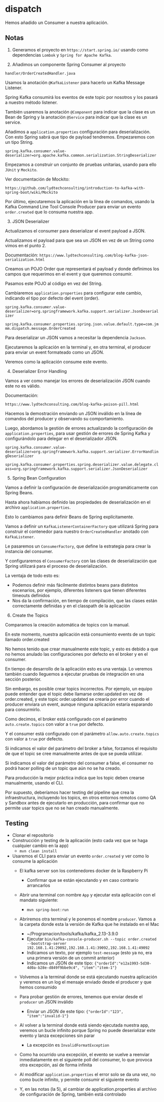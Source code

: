 # dispatch

Hemos añadido un Consumer a nuestra aplicación.

## Notas

1. Generamos el proyecto en `https://start.spring.io/` usando como dependencias `Lombok` y `Spring for Apache Kafka`.

2. Añadimos un componente Spring Consumer al proyecto

`handler/OrderCreatedHandler.java`

Usamos la anotación `@KafkaListener` para hacerlo un Kafka Message Listener.

Spring Kafka consumirá los eventos de este topic por nosotros y los pasará a nuestro método listener.

También usaremos la anotación `@Component` para indicar que la clase es un Bean de Spring y la anotación `@Service` para indicar que la clase es un service.

Añadimos a `application.properties` configuración para deserialización. Con esto Spring sabrá que tipo de payload tendremos. Empezaremos con un tipo String.

`spring.kafka.consumer.value-deserializer=org.apache.kafka.common.serialization.StringDeserializer`

Empezamos a construir un conjunto de pruebas unitarias, usando para ello `JUnit` y `Mockito`.

Ver documentación de Mockito:

`https://github.com/lydtechconsulting/introduction-to-kafka-with-spring-boot/wiki/Mockito`

Por último, ejecutaremos la aplicación en la línea de comandos, usando la Kafka Command Line Tool Console Producer para enviar un evento `order.created` que lo consuma nuestra app.

3. JSON Deserializer

Actualizamos el consumer para deserializar el event payload a JSON.

Actualizamos el payload para que sea un JSON en vez de un String como vimos en el punto 2.

Documentación: `https://www.lydtechconsulting.com/blog-kafka-json-serialization.html`

Creamos un POJO Order que representará el payload y donde definimos los campos que requerimos en el event y que queremos consumir.

Pasamos este POJO al código en vez del String.

Cambiaremos `application.properties` para configurar este cambio, indicando el tipo por defecto del event (order).

`spring.kafka.consumer.value-deserializer=org.springframework.kafka.support.serializer.JsonDeserializer`

`spring.kafka.consumer.properties.spring.json.value.default.type=com.jmmm.dispatch.message.OrderCreated`

Para deserializar un JSON vamos a necesitar la dependencia `Jackson`.

Ejecutaremos la aplicación en la terminal y, en otra terminal, el producer para enviar un event formateado como un JSON.

Veremos como la aplicación consume este evento.

4. Deserializer Error Handling

Vamos a ver como manejar los errores de deserialización JSON cuando este no es válido.

Documentación:

`https://www.lydtechconsulting.com/blog-kafka-poison-pill.html`

Hacemos la demostración enviando un JSON inválido en la línea de comandos del producer y observando su comportamiento.

Luego, abordamos la gestión de errores actualizando la configuración de `application.properties`, para usar gestión de errores de Spring Kafka y configurándolo para delegar en el deserializador JSON.

`spring.kafka.consumer.value-deserializer=org.springframework.kafka.support.serializer.ErrorHandlingDeserializer`

`spring.kafka.consumer.properties.spring.deserializer.value.delegate.class=org.springframework.kafka.support.serializer.JsonDeserializer`

5. Spring Bean Configuration

Vamos a definir la configuración de deserialización programáticamente con Spring Beans.

Hasta ahora habíamos definido las propiedades de deserialización en el archivo `application.properties`.

Esto lo cambiamos para definir Beans de Spring explícitamente.

Vamos a definir un `KafkaListenerContainerFactory` que utilizará Spring para construir el contenedor para nuestro `OrderCreatedHandler` anotado con `KafkaListener`.

Le pasaremos un `ConsumerFactory`, que define la estrategia para crear la instancia del consumer.

Y configuraremos el `ConsumerFactory` con las clases de deserialización que Spring utilizará para el proceso de deserialización.

La ventaja de todo esto es:
- Podemos definir más fácilmente distintos beans para distintos escenarios, por ejemplo, diferentes listeners que tienen diferentes timeouts definidos
- Nos da la confirmación, en tiempo de compilación, que las clases están correctamente definidas y en el classpath de la aplicación

6. Create the Topics

Comparamos la creación automática de topics con la manual.

En este momento, nuestra aplicación está consumiento events de un topic llamado order.created

No hemos tenido que crear manualmente este topic, y esto es debido a que no hemos anulado las configuraciones por defecto en el broker y en el consumer.

En tiempo de desarrollo de la aplicación esto es una ventaja. Lo veremos también cuando lleguemos a ejecutar pruebas de integración en una sección posterior.

Sin embargo, es posible crear topics incorrectos. Por ejemplo, un equipo puede entender que el topic debe llamarse order.updated en vez de order.created, y este topic order.updated se crearía por error cuando el producer enviara un event, aunque ninguna aplicación estaría esparando para consurmirlo.

Como decimos, el broker está configurado con el parámetro `auto.create.topics` con valor a `true` por defecto.

Y el consumer está configurado con el parámetro `allow.auto.create.topics` con valor a `true` por defecto.

Si indicamos el valor del parámetro del broker a false, forzamos el requisito de que el topic se cree manualmente antes de que se pueda utilizar.

Si indicamos el valor del parámetro del consumer a false, el consumer no podrá hacer polling de un topic que aún no se ha creado.

Para producción la mejor práctica indica que los topic deben crearse manualmente, usando el CLI.

Por supuesto, deberíamos hacer testing del pipeline que crea la infraestructura, incluyendo los topics, en otros entornos remotos como QA y Sandbox antes de ejecutarlo en producción, para confirmar que no permite usar topics que no se han creado manualmente.

## Testing

- Clonar el repositorio
- Construcción y testing de la aplicación (esto cada vez que se haga cualquier cambio en la app)
  - `mvn clean install`
- Usaremos el CLI para enviar un evento `order.created` y ver como lo consume la aplicación
  - El kafka server son los contenedores docker de la Raspberry Pi
    - Confirmar que se están ejecutando y en caso contrario arrancarlos
  - Abrir una terminal con nombre `App` y ejecutar esta aplicación con el mandato siguiente:
    - `mvn spring-boot:run`
  - Abriremos otra terminal y le ponemos el nombre `producer`. Vamos a la carpeta donde esta la versión de Kafka que he instalado en el Mac
    - ~/Programacion/tools/kafka/kafka_2.13-3.9.0
    - Ejecutar `bin/kafka-console-producer.sh --topic order.created --bootstrap-server 192.168.1.41:29092,192.168.1.41:39092,192.168.1.41:49092`
    - Indicamos un texto, por ejemplo `test-message` (esto ya no, era una primera versión de un commit anterior)
    - Indicamos un JSON de este tipo: `{"orderId":"e12a1993-5d30-4d0a-b28e-d849f9bbe9c4", "item":"item-1"}`
  - Volvemos a la terminal donde se está ejecutando nuestra aplicación y veremos en un log el mensaje enviado desde el producer y que hemos consumido

  - Para probar gestión de errores, tenemos que enviar desde el `producer` un JSON inválido
    - Enviar un JSON de este tipo: `{"orderId":"123", "item":"invalid-1"}`
  - Al volver a la terminal donde está siendo ejecutada nuestra app, veremos un bucle infinito porque Spring no puede deserializar este evento y lanza excepciones sin parar
    - La excepción es `InvalidFormatException`
  - Como ha ocurrido una excepción, el evento se vuelve a reenviar inmediatamente en el siguiente poll del consumer, lo que provoca otra excepción, así de forma infinita
  - Al modificar `application.properties` el error solo se da una vez, no como bucle infinito, y permite consumir el siguiente evento
  - Y, en las notas (la 5), al cambiar de application.properties al archivo de configuración de Spring, también está controlado
